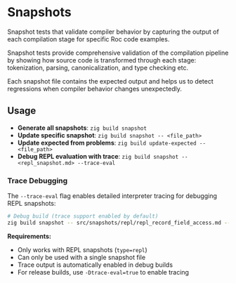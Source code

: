 # Snapshots

Snapshot tests that validate compiler behavior by capturing the output of each compilation stage for specific Roc code examples.

Snapshot tests provide comprehensive validation of the compilation pipeline by showing how source code is transformed through each stage: tokenization, parsing, canonicalization, and type checking etc.

Each snapshot file contains the expected output and helps us to detect regressions when compiler behavior changes unexpectedly.

## Usage

- **Generate all snapshots**: `zig build snapshot`
- **Update specific snapshot**: `zig build snapshot -- <file_path>`
- **Update expected from problems**: `zig build update-expected -- <file_path>`
- **Debug REPL evaluation with trace**: `zig build snapshot -- <repl_snapshot.md> --trace-eval`

### Trace Debugging

The `--trace-eval` flag enables detailed interpreter tracing for debugging REPL snapshots:

```bash
# Debug build (trace support enabled by default)
zig build snapshot -- src/snapshots/repl/repl_record_field_access.md --trace-eval
```

**Requirements:**
- Only works with REPL snapshots (`type=repl`)
- Can only be used with a single snapshot file
- Trace output is automatically enabled in debug builds
- For release builds, use `-Dtrace-eval=true` to enable tracing

